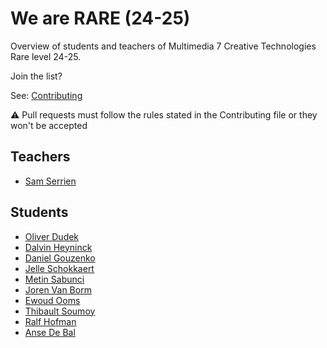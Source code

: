# We are RARE (24-25)

Overview of students and teachers of Multimedia 7 Creative Technologies Rare level 24-25.

Join the list?

See: [Contributing](./CONTRIBUTING.md)

⚠️ Pull requests must follow the rules stated in the Contributing file or they won't be accepted

## Teachers

* [Sam Serrien](./people/sam_serrien.md)

## Students

* [Oliver Dudek](./people/oliver_dudek.md)
* [Dalvin Heyninck](./people/dalvin.heyninck.md)
* [Daniel Gouzenko](./people/daniel_gouzenko.md)
* [Jelle Schokkaert](./people/jelle.schokkaert.md)
* [Metin Sabunci](./people/Metin_Sabunci.md)
* [Joren Van Borm](./people/joren_vanborm.md)
* [Ewoud Ooms](./people/ewoud_ooms.md)
* [Thibault Soumoy](./people/thibault_soumoy.md)
* [Ralf Hofman](./people/Ralf_Hofman.md)
* [Anse De Bal](./people/Anse_DeBal.md)
